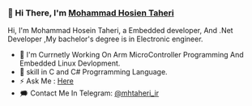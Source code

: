 ### 👋 Hi There, I'm [Mohammad Hosien Taheri](https://github.com/hardphoenix)

Hi, I'm Mohammad Hosein Taheri, a Embedded developer, And .Net Developer ,My bachelor's degree is in Electronic engineer.


- 🔭 I'm Currnetly Working On Arm MicroController Programming And  Embedded Linux Devlopment.
- 🍃 skill in C  and C# Progrramming Language.
- ⚡ Ask Me : [Here](https://github.com/hardphoenix/hardphoenix/issues/1)
- 🗯️ Contact Me In Telegram: [@mhtaheri_ir](https://t.me/mhtaheri_ir) 


